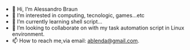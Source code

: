 - 👋 Hi, I’m Alessandro Braun
- 👀 I’m interested in computing, tecnologic, games...etc
- 🌱 I’m currently learning shell script...
- 💞️ I’m looking to collaborate on with my task automation script in Linux environment.
- 📫 How to reach me,via email: ablenda@gmail.com.


